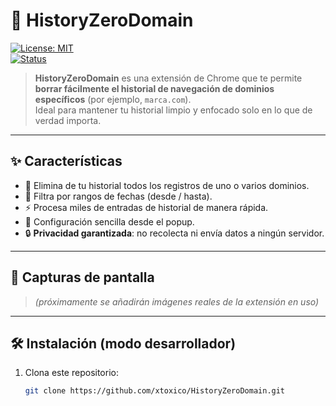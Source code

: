 # 🚀 HistoryZeroDomain

[![License: MIT](https://img.shields.io/badge/License-MIT-yellow.svg)](LICENSE)  
[![Status](https://img.shields.io/badge/status-en%20desarrollo-blue)](https://github.com/xtoxico/HistoryZeroDomain)

> **HistoryZeroDomain** es una extensión de Chrome que te permite **borrar fácilmente el historial de navegación de dominios específicos** (por ejemplo, `marca.com`).  
> Ideal para mantener tu historial limpio y enfocado solo en lo que de verdad importa.

---

## ✨ Características

- 🧹 Elimina de tu historial todos los registros de uno o varios dominios.
- 📅 Filtra por rangos de fechas (desde / hasta).
- ⚡ Procesa miles de entradas de historial de manera rápida.
- 💾 Configuración sencilla desde el popup.
- 🔒 **Privacidad garantizada**: no recolecta ni envía datos a ningún servidor.

---

## 📸 Capturas de pantalla

> *(próximamente se añadirán imágenes reales de la extensión en uso)*

---

## 🛠 Instalación (modo desarrollador)

1. Clona este repositorio:
   ```bash
   git clone https://github.com/xtoxico/HistoryZeroDomain.git

